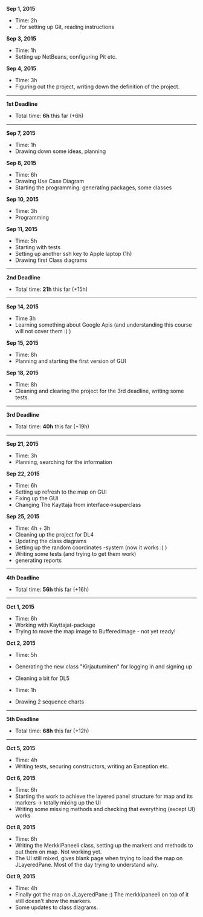 **Sep 1, 2015**
- Time: 2h
- ...for setting up Git, reading instructions

**Sep 3, 2015**
- Time: 1h
- Setting up NetBeans, configuring Pit etc.

**Sep 4, 2015**
- Time: 3h
- Figuring out the project, writing down the definition of the project. 

----------------
**1st Deadline**
- Total time: **6h** this far (+6h)
----------------

**Sep 7, 2015**
- Time: 1h
- Drawing down some ideas, planning

**Sep 8, 2015**
- Time: 6h
- Drawing Use Case Diagram
- Starting the programming: generating packages, some classes

**Sep 10, 2015**
- Time: 3h
- Programming

**Sep 11, 2015**
- Time: 5h
- Starting with tests
- Setting up another ssh key to Apple laptop (1h)
- Drawing first Class diagrams

-----------------
**2nd Deadline**
- Total time: **21h** this far (+15h)
-----------------

**Sep 14, 2015**
- Time 3h
- Learning something about Google Apis (and understanding this course will not cover them :) )

**Sep 15, 2015**
- Time: 8h
- Planning and starting the first version of GUI

**Sep 18, 2015**
- Time: 8h
- Cleaning and clearing the project for the 3rd deadline, writing some tests.

------------------
**3rd Deadline**
- Total time: **40h** this far (+19h)
------------------

**Sep 21, 2015**
- Time: 3h
- Planning, searching for the information

**Sep 22, 2015**
- Time: 6h
- Setting up refresh to the map on GUI
- Fixing up the GUI
- Changing The Kayttaja from interface->superclass 

**Sep 25, 2015**
- Time: 4h + 3h
- Cleaning up the project for DL4
- Updating the class diagrams
- Setting up the random coordinates -system (now it works :) )
- Writing some tests (and trying to get them work)
- generating reports

--------------------
**4th Deadline**
- Total time: **56h** this far (+16h)
--------------------

**Oct 1, 2015**
- Time: 6h
- Working with Kayttajat-package
- Trying to move the map image to BufferedImage - not yet ready!

**Oct 2, 2015**
- Time: 5h
- Generating the new class "Kirjautuminen" for logging in and signing up
- Cleaning a bit for DL5

- Time: 1h
- Drawing 2 sequence charts

---------------------
**5th Deadline**
- Total time: **68h** this far (+12h)
--------------------- 

**Oct 5, 2015**
- Time: 4h
- Writing tests, securing constructors, writing an Exception etc.


**Oct 6, 2015**
- Time: 6h
- Starting the work to achieve the layered panel structure for map and its markers -> totally mixing up the UI
- Writing some missing methods and checking that everything (except UI) works

**Oct 8, 2015**
- Time: 6h
- Writing the MerkkiPaneeli class, setting up the markers and methods to put them on map. Not working yet.
- The UI still mixed, gives blank page when trying to load the map on JLayeredPane. Most of the day trying to understand why.

**Oct 9, 2015**
- Time: 4h
- Finally got the map on JLayeredPane :) The merkkipaneeli on top of it still doesn't show the markers.
- Some updates to class diagrams.


